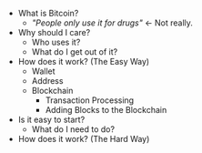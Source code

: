 * What is Bitcoin?
	* _"People only use it for drugs"_ <- Not really.
* Why should I care?
	* Who uses it?
	* What do I get out of it?
* How does it work? (The Easy Way)
	* Wallet
 	* Address
	* Blockchain
		* Transaction Processing
		* Adding Blocks to the Blockchain
* Is it easy to start?
	* What do I need to do?
* How does it work? (The Hard Way)  